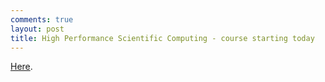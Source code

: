 ```yaml
---
comments: true
layout: post
title: High Performance Scientific Computing - course starting today
---
```


[Here](https://www.coursera.org/course/scicomp).
